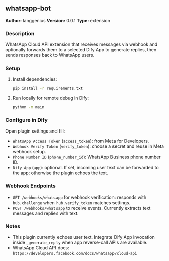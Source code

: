 ## whatsapp-bot

**Author:** langgenius
**Version:** 0.0.1
**Type:** extension

### Description
WhatsApp Cloud API extension that receives messages via webhook and optionally forwards them to a selected Dify App to generate replies, then sends responses back to WhatsApp users.

### Setup

1. Install dependencies:
   ```bash
   pip install -r requirements.txt
   ```
2. Run locally for remote debug in Dify:
   ```bash
   python -m main
   ```

### Configure in Dify

Open plugin settings and fill:
- `WhatsApp Access Token` (`access_token`): from Meta for Developers.
- `Webhook Verify Token` (`verify_token`): choose a secret and reuse in Meta webhook setup.
- `Phone Number ID` (`phone_number_id`): WhatsApp Business phone number ID.
- `Dify App` (`app`): optional. If set, incoming user text can be forwarded to the app; otherwise the plugin echoes the text.

### Webhook Endpoints

- `GET /webhooks/whatsapp` for webhook verification: responds with `hub.challenge` when `hub.verify_token` matches settings.
- `POST /webhooks/whatsapp` to receive events. Currently extracts text messages and replies with text.

### Notes

- This plugin currently echoes user text. Integrate Dify App invocation inside `_generate_reply` when app reverse-call APIs are available.
- WhatsApp Cloud API docs: `https://developers.facebook.com/docs/whatsapp/cloud-api`
